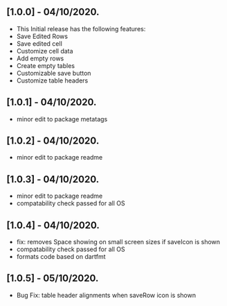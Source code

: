 ## [1.0.0] - 04/10/2020.

* This Initial release has the following features:
* Save Edited Rows
* Save edited cell 
* Customize cell data
* Add empty rows
* Create empty tables
* Customizable save button
* Customize table headers

## [1.0.1] - 04/10/2020.

* minor edit to package metatags

## [1.0.2] - 04/10/2020.

* minor edit to package readme

## [1.0.3] - 04/10/2020.

* minor edit to package readme
* compatability check passed for all OS

## [1.0.4] - 04/10/2020.

* fix: removes Space showing on small screen sizes if saveIcon is shown
* compatability check passed for all OS
* formats code based on dartfmt

## [1.0.5] - 05/10/2020.

* Bug Fix: table header alignments when saveRow icon is shown
